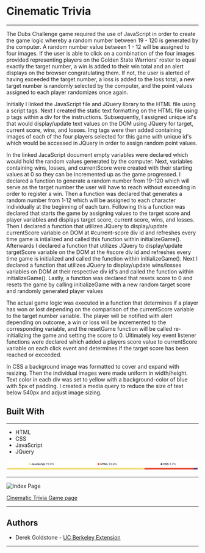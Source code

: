 # Cinematic Trivia
___

The Dubs Challenge game required the use of JavaScript in order to create the game logic whereby a random number between 19 - 120 is generated by the computer. A random number value between 1 - 12 will be assigned to four images. If the user is able to click on a combination of the four images provided representing players on the Golden State Warriors' roster to equal exactly the target number, a win is added to their win total and an alert displays on the browser congratulating them. If not, the user is alerted of having exceeded the target number, a loss is added to the loss total, a new target number is randomly selected by the computer, and the point values assigned to each player randomizes once again.

Initially I linked the JavaScript file and JQuery library to the HTML file using a script tags. Next I created the static text formatting on the HTML file using p tags within a div for the instructions. Subsequently, I assigned unique id's that would display/update text values on the DOM using JQuery for target, current score, wins, and losses. Img tags were then added containing images of each of the four players selected for this game with unique id's which would be accessed in JQuery in order to assign random point values.

In the linked JacaScript document empty variables were declared which would hold the random values generated by the computer. Next, variables containing wins, losses, and currentScore were created with their starting values at 0 so they can be incremented up as the game progressed. I declared a function to generate a random number from 19-120 which will serve as the target number the user will have to reach without exceeding in order to register a win. Then a function was declared that generates a random number from 1-12 which will be assigned to each character individually at the beginning of each turn. Following this a function was declared that starts the game by assigning values to the target score and player variables and displays target score, current score, wins, and losses. Then I declared a function that utilizes JQuery to display/update currentScore variable on DOM at #current-score div id and refreshes every time game is intialized and called this function within initializeGame(). Afterwards I declared a function that utilizes JQuery to display/update targetScore variable on the DOM at the #score div id and refreshes every time game is initialized and called the function within initializeGame(). Next I declared a function that utilizes JQuery to display/update wins/losses variables on DOM at their respective div id's and called the function within initializeGame(). Lastly, a function was declared that resets score to 0 and resets the game by calling initializeGame with a new random target score and randomly generated player values

The actual game logic was executed in a function that determines if a player has won or lost depending on the comparison of the currentScore variable to the target number variable. The player will be notified with alert depending on outcome, a win or loss will be incremented to the corresponding variable, and the resetGame function will be called re-initializing the game and setting the score to 0. Ultimately key event listener functions were declared which added a players score value to currentScore variable on each click event and determines if the target score has been reached or exceeded.

In CSS a background image was formatted to cover and expand with resizing. Then the individual images were made uniform in width/height. Text color in each div was set to yellow with a background-color of blue with 5px of padding. I created a media query to reduce the size of text below 540px and adjust image sizing.



## Built With

___

* HTML
* CSS
* JavaScript
* JQuery

![Graph](assets/images/graph.png)
___

![Index Page](assets/images/dubs-challenge-screenshot.png)

[Cinematic Trivia Game page](https://djgoldstone.github.io/TriviaGame/)

___

## Authors

* Derek Goldstone - [UC Berkeley Extension](https://www.linkedin.com/in/derek-goldstone-482884a3/)

___